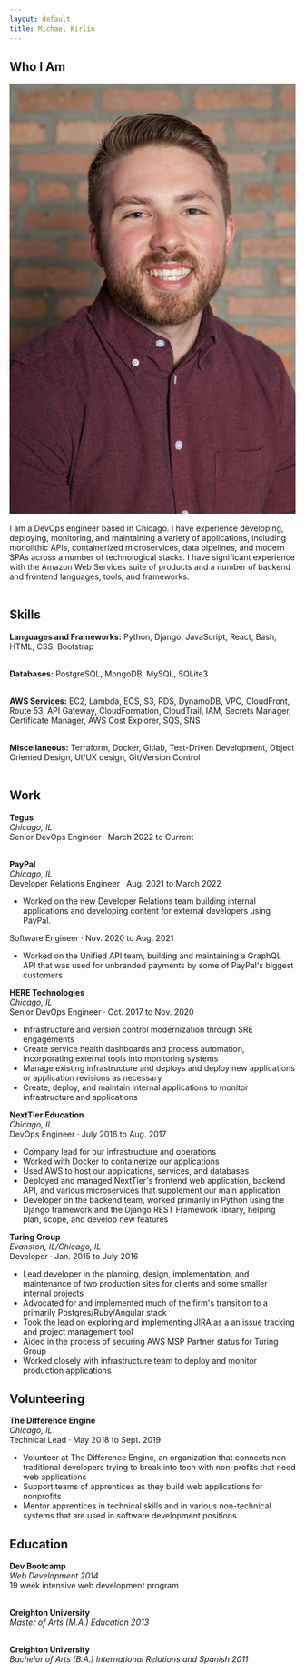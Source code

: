```yaml
---
layout: default
title: Michael Kirlin
---
```


Who I Am
---------

<img id="headshot" src="assets/img/professional-headshot.jpg"/>

I am a DevOps engineer based in Chicago. I have experience developing, deploying, monitoring, and maintaining a variety of applications, including monolithic APIs, containerized microservices, data pipelines, and modern SPAs across a number of technological stacks. I have significant experience with the Amazon Web Services suite of products and a number of backend and frontend languages, tools, and frameworks. <br> <br>

Skills
---------

**Languages and Frameworks:** Python, Django, JavaScript, React, Bash, HTML, CSS, Bootstrap <br> <br>

**Databases:** PostgreSQL, MongoDB, MySQL, SQLite3 <br> <br>

**AWS Services:** EC2, Lambda, ECS, S3, RDS, DynamoDB, VPC, CloudFront, Route 53, API Gateway, CloudFormation, CloudTrail, IAM, Secrets Manager, Certificate Manager, AWS Cost Explorer, SQS, SNS <br> <br>

**Miscellaneous:** Terraform, Docker, Gitlab, Test-Driven Development, Object Oriented Design, UI/UX design, Git/Version Control <br> <br>

Work
---------

**Tegus**\
*Chicago, IL*\
Senior DevOps Engineer · March 2022 to Current <br> <br>

**PayPal**\
*Chicago, IL*\
Developer Relations Engineer · Aug. 2021 to March 2022

- Worked on the new Developer Relations team building internal applications and developing content for external developers using PayPal.

Software Engineer · Nov. 2020 to Aug. 2021

- Worked on the Unified API team, building and maintaining a GraphQL API that was used for unbranded payments by some of PayPal's biggest customers

**HERE Technologies**\
*Chicago, IL*\
Senior DevOps Engineer · Oct. 2017 to Nov. 2020

- Infrastructure and version control modernization through SRE engagements
- Create service health dashboards and process automation, incorporating external tools into monitoring systems
- Manage existing infrastructure and deploys and deploy new applications or application revisions as necessary
- Create, deploy, and maintain internal applications to monitor infrastructure and applications

**NextTier Education**\
*Chicago, IL*\
DevOps Engineer · July 2016 to Aug. 2017

- Company lead for our infrastructure and operations
- Worked with Docker to containerize our applications
- Used AWS to host our applications, services, and databases
- Deployed and managed NextTier's frontend web application, backend API, and various microservices that supplement our main application
- Developer on the backend team, worked primarily in Python using the Django framework and the Django REST Framework library, helping plan, scope, and develop new features

**Turing Group**\
*Evanston, IL/Chicago, IL*\
Developer · Jan. 2015 to July 2016

- Lead developer in the planning, design, implementation, and maintenance of two production sites for clients and some smaller internal projects
- Advocated for and implemented much of the firm's transition to a primarily Postgres/Ruby/Angular stack
- Took the lead on exploring and implementing JIRA as a an issue tracking and project management tool
- Aided in the process of securing AWS MSP Partner status for Turing Group
- Worked closely with infrastructure team to deploy and monitor production applications

Volunteering
---------

**The Difference Engine**\
*Chicago, IL*\
Technical Lead · May 2018 to Sept. 2019

- Volunteer at The Difference Engine, an organization that connects non-traditional developers trying to break into tech with non-profits that need web applications
- Support teams of apprentices as they build web applications for nonprofits
- Mentor apprentices in technical skills and in various non-technical systems that are used in software development positions.

Education
---------

**Dev Bootcamp**\
*Web Development 2014*\
19 week intensive web development program <br> <br>

**Creighton University**\
*Master of Arts (M.A.) Education 2013* <br> <br>

**Creighton University**\
*Bachelor of Arts (B.A.) International Relations and Spanish 2011*

